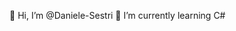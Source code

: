 👋 Hi, I’m @Daniele-Sestri
🌱 I’m currently learning C#

<!---
Daniele-Sestri/Daniele-Sestri is a ✨ special ✨ repository because its `README.md` (this file) appears on your GitHub profile.
You can click the Preview link to take a look at your changes.
--->
